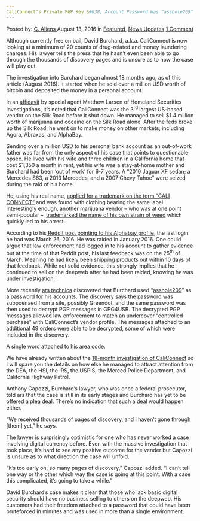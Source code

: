 ```yaml
---
CaliConnect’s Private PGP Key &#038; Account Password Was “asshole209”
---
```

<article class="post-listing post-15085 post type-post status-publish format-standard has-post-thumbnail hentry category-deepdot-news category-news-updates tag-account tag-asshole209 tag-caliconnects tag-key tag-password tag-pgp tag-private">
    <div class="post-inner">
        <span>Posted by: <a href="https://www.deepdotweb.com/author/caliens/" title="">C. Aliens </a></span>
    <span>August 13, 2016</span>
    <span>in <a href="https://www.deepdotweb.com/category/deepdot-news/" rel="category tag">Featured</a>, <a href="https://www.deepdotweb.com/category/news-updates/" rel="category tag">News Updates</a></span>
    <span><a href="https://www.deepdotweb.com/2016/08/13/caliconnects-private-pgp-key-account-password-asshole209/#comments">1 Comment</a></span>
    </p>
    <div class="clear"></div>
    <div class="entry">
    <p>Although currently free on bail, David Burchard, a.k.a. CaliConnect is now looking at a minimum of 20 counts of drug-related and money laundering charges. His lawyer tells the press that he hasn’t even been able to go through the thousands of discovery pages and is unsure as to how the case will play out.</p>
    <p>The investigation into Burchard began almost 18 months ago, as of this article (August 2016). It started when he sold over a million USD worth of bitcoin and deposited the money in a personal account.</p>
    <p>In an <a href="http://www.documentcloud.org/documents/2993715-US-v-Burchard.html">affidavit</a> by special agent Matthew Larsen of Homeland Securities Investigations, it’s noted that CaliConnect was the 3<sup>rd</sup> largest US-based vendor on the Silk Road before it shut down. He managed to sell $1.4 million worth of marijuana and cocaine on the Silk Road alone. After the feds broke up the Silk Road, he went on to make money on other markets, including Agora, Abraxas, and AlphaBay.</p>
    <p>Sending over a million USD to his personal bank account as an out-of-work father was far from the only aspect of his case that points to questionable opsec. He lived with his wife and three children in a California home that cost $1,350 a month in rent, yet his wife was a stay-at-home mother and Burchard had been ‘out of work’ for 6-7 years. A “2010 Jaguar XF sedan; a Mercedes S63, a 2013 Mercedes, and a 2007 Chevy Tahoe” were seized during the raid of his home.</p>
    <p>He, using his real name, <a href="https://www.documentcloud.org/documents/3006336-Cali-Connect-trademark.html">applied for a trademark on the term “CALI CONNECT”</a> and was found with clothing bearing the same label. Interestingly enough, another marijuana vendor – who was at one point semi-popular –  <a href="https://trademarks.justia.com/851/38/chemdog-85138675.html">trademarked the name of his own strain of weed</a> which quickly led to his arrest.</p>
    <p>According to his<a href="https://www.reddit.com/r/DarkNetMarkets/comments/4d7owe/i_have_an_important_question_about_the/"> Reddit post pointing to his Alphabay profile</a>, the last login he had was March 26, 2016. He was raided in January 2016. One could argue that law enforcement had logged in to his account to gather evidence but at the time of that Reddit post, his last feedback was on the 25<sup>th</sup> of March. Meaning he had likely been shipping products out within 10 days of that feedback. While not solid evidence, this strongly implies that he continued to sell on the deepweb after he had been raided, knowing he was under investigation. .</p>
    <p>More recently <a href="http://arstechnica.com/tech-policy/2016/08/if-youre-an-alleged-drug-dealer-dont-use-asshole209-as-a-password/">ars technica</a> discovered that Burchard used “<a href="http://www.documentcloud.org/documents/2993715-US-v-Burchard.html#document/p26/a307934">asshole209</a>” as a password for his accounts. The discovery says the password was subpoenaed from a site, possibly Greendot, and the same password was then used to decrypt PGP messages in GPG4USB. The decrypted PGP messages allowed law enforcement to match an undercover “controlled purchase” with CaliConnect’s vendor profile. The messages attached to an additional 49 orders were able to be decrypted, some of which were included in the discovery.</p>
    <p>A single word attached to his area code.</p>
    <p>We have already written about the <a href="https://www.deepdotweb.com/2016/03/30/timeline-darknet-market-vendor-caliconnect-got-arrested/">18-month investigation of CaliConnect</a> so I will spare you the details on how else he managed to attract attention from the DEA, the HSI, the IRS, the USPIS, the Merced Police Department, and California Highway Patrol.</p>
    <p>Anthony Capozzi, Burchard’s lawyer, who was once a federal prosecutor, told ars that the case is still in its early stages and Burchard has yet to be offered a plea deal. There’s no indication that such a deal would happen either.</p>
    <p>“We received thousands of pages of discovery, and I haven’t gone through [them] yet,” he says.</p>
    <p>The lawyer is surprisingly optimistic for one who has never worked a case involving digital currency before. Even with the massive investigation that took place, it’s hard to see any positive outcome for the vender but Capozzi is unsure as to what direction the case will unfold.</p>
    <p>“It’s too early on, so many pages of discovery,” Capozzi added. “I can’t tell one way or the other which way the case is going at this point. With a case this complicated, it’s going to take a while.”</p>
    <p>David Burchard’s case makes it clear that those who lack basic digital security should have no business selling to others on the deepweb. His customers had their freedom attached to a password that could have been bruteforced in minutes and was used in more than a single environment.</p>
    </div>
    <span style="display:none"><a href="https://www.deepdotweb.com/tag/account/" rel="tag">account</a> <a href="https://www.deepdotweb.com/tag/asshole209/" rel="tag">asshole209</a> <a href="https://www.deepdotweb.com/tag/caliconnects/" rel="tag">caliconnects</a> <a href="https://www.deepdotweb.com/tag/key/" rel="tag">key</a> <a href="https://www.deepdotweb.com/tag/password/" rel="tag">password</a> <a href="https://www.deepdotweb.com/tag/pgp/" rel="tag">pgp</a> <a href="https://www.deepdotweb.com/tag/private/" rel="tag">private</a></span> <span style="display:none" class="updated">2016-08-13</span>
    <div style="display:none" class="vcard author" itemprop="author" itemscope itemtype="http://schema.org/Person"><strong class="fn" itemprop="name"><a href="https://www.deepdotweb.com/author/caliens/" title="Posts by C. Aliens" rel="author">C. Aliens</a></strong></div>
    </div>
</article>

